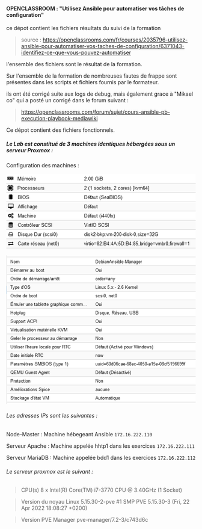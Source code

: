 #### OPENCLASSROOM : "Utilisez Ansible pour automatiser vos tâches de configuration"

ce dépot contient les fichiers résultats du suivi de la formation

> source : https://openclassrooms.com/fr/courses/2035796-utilisez-ansible-pour-automatiser-vos-taches-de-configuration/6371043-identifiez-ce-que-vous-pouvez-automatiser


l'ensemble des fichiers sont le résultat de la formation.

Sur l'ensemble de la formation de nombreuses fautes de frappe sont présentes dans les scripts et fichiers fournis par le formateur.

ils ont été corrigé suite aux logs de debug, mais également grace à "Mikael co" qui a posté un corrigé dans le forum suivant :
> https://openclassrooms.com/forum/sujet/cours-ansible-pb-execution-playbook-mediawiki

Ce dépot contient des fichiers fonctionnels.

##### Le Lab est constitué de 3 machines identiques hébergées sous un serveur Proxmox :

Configuration des machines :

<p align="center">
<img src="/iMAGEs/Materiel.PNG">
</p>

<p align="center">
<img src="/iMAGEs/Options.PNG">
</p>

###### Les adresses IPs sont les suivantes :

Node-Master : Machine hébegeant Ansible 
```172.16.222.110```

Serveur Apache : Machine appelée hhtp1 dans les exercices
```172.16.222.111```

Serveur MariaDB : Machine appelée bdd1 dans les exercices 
```172.16.222.112```

###### Le serveur proxmox est le suivant :

> CPU(s) 
> 8 x Intel(R) Core(TM) i7-3770 CPU @ 3.40GHz (1 Socket)

> Version du noyau
> Linux 5.15.30-2-pve #1 SMP PVE 5.15.30-3 (Fri, 22 Apr 2022 18:08:27 +0200)

> Version PVE Manager
> pve-manager/7.2-3/c743d6c
